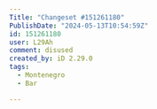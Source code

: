 ```yaml
---
Title: "Changeset #151261180"
PublishDate: "2024-05-13T10:54:59Z"
id: 151261180
user: L29Ah
comment: disused
created_by: iD 2.29.0
tags:
  - Montenegro
  - Bar

---
```

